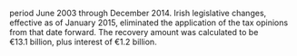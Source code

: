 period June 2003 through December 2014. Irish legislative changes, effective as of January 2015, eliminated the application of
the tax opinions from that date forward. The recovery amount was calculated to be €13.1 billion, plus interest of €1.2 billion.